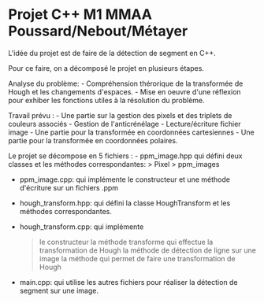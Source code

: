 # Projet C++ M1 MMAA Poussard/Nebout/Métayer

L'idée du projet est de faire de la détection de segment en C++.

Pour ce faire, on a décomposé le projet en plusieurs étapes.

Analyse du problème: - Compréhension thérorique de la transformée de Hough et les changements d'espaces. - Mise en oeuvre d'une réflexion pour exhiber les fonctions utiles à la résolution du problème.

Travail prévu : - Une partie sur la gestion des pixels et des triplets de couleurs associés - Gestion de l'anticrénélage - Lecture/écriture fichier image - Une partie pour la transformée en coordonnées cartesiennes - Une partie pour la transformée en coordonnées polaires.

Le projet se décompose en 5 fichiers : - ppm_image.hpp qui défini deux classes et les méthodes correspondantes: > Pixel > ppm_images

- ppm_image.cpp: qui implémente le constructeur et une méthode d'écriture sur un fichiers .ppm
 
- hough_transform.hpp: qui défini la classe HoughTransform et les méthodes correspondantes.

- hough_transform.cpp: qui implémente 
    > le constructeur
    > la méthode transforme qui effectue la transformation de Hough
    > la méthode de détection de ligne sur une image
    >  la méthode qui permet de faire une transformation de Hough 

- main.cpp: qui utilise les autres fichiers pour réaliser la détection de segment sur une image. 



